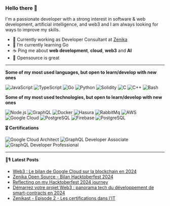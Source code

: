 ### Hello there 👋

I'm a passionate developer with a strong interest in software & web development, artificial intelligence, and web3 and I am always looking for ways to improve my skills.

- 💼 Currently working as Developer Consultant at [Zenika](https://github.com/Zenika)
- 🌱 I’m currently learning Go
- ☕️ Ping me about **web development**, **cloud**, **web3** and **AI**
- 💙 Opensource is great

<hr/>

**Some of my most used languages, but open to learn/develop with new ones**

![JavaScript](https://img.shields.io/badge/-JavaScript-000?&logo=JavaScript)
![TypeScript](https://img.shields.io/badge/-TypeScript-000?&logo=TypeScript)
![Go](https://img.shields.io/badge/-Go-000?&logo=Go)
![Python](https://img.shields.io/badge/-Python-000?&logo=Python)
![Solidity](https://img.shields.io/badge/-Solidity-000?&logo=Solidity)
![C](https://img.shields.io/badge/-C-000?&logo=C)
![C++](https://img.shields.io/badge/-C++-000?&logo=c%2b%2b&logoColor=00599C)
![Bash](https://img.shields.io/badge/-Bash-000?&logo=gnu-bash)


**Some of my most used technologies, but open to learn/develop with new ones**

![Node.js](https://img.shields.io/badge/-Node.js-000?&logo=node.js)
![GraphQL](https://img.shields.io/badge/-GrapqhQL-000?&logo=graphql)
![Docker](https://img.shields.io/badge/-Docker-000?&logo=Docker)
![Hasura](https://img.shields.io/badge/-Hasura-000?&logo=Hasura)
![RabbitMq](https://img.shields.io/badge/-RabbitMq-000?&logo=RabbitMq)
![AWS](https://img.shields.io/badge/-AWS-000?&logo=AmazonAWS)
![Google Cloud](https://img.shields.io/badge/-Google_Cloud-000?&logo=google-cloud)
![PostgreSQL](https://img.shields.io/badge/-PostgreSQL-000?&logo=PostgreSQL)
![Firebase](https://img.shields.io/badge/-Firebase-000?&logo=Firebase)
![PostgreSQL](https://img.shields.io/badge/-PostgreSQL-000?&logo=PostgreSQL)

**🎖️ Certifications**

![Google Cloud Architect](https://img.shields.io/badge/-Google_Cloud_Architect-000?&logo=google-cloud)
![GraphQL Developer Associate](https://img.shields.io/badge/-GrapqhQL_Developer_Associate-000?&logo=graphql)
![GraphQL Developer Professional](https://img.shields.io/badge/-GrapqhQL_Developer_Professional-000?&logo=graphql)

<hr/>

📕🎙️ **Latest Posts**
<!-- BLOG-POST-LIST:START -->
- [Web3 : Le bilan de Google Cloud sur la blockchain en 2024](https://bbourgeois.dev/blog/2024/05-google-cloud-web3-2024/)
- [Zenika Open Source - Bilan Hacktoberfest 2024](https://blog.zenika.com/2024/11/14/zenika-open-source-bilan-hacktoberfest-2024/)
- [Reflecting on my Hacktoberfest 2024 journey](https://bbourgeois.dev/blog/2024/03-reflecting-hacktoberfest-journey-2024/)
- [Démarrez votre projet Web3 : panorama tech du développement de smart-contracts en 2024](https://bbourgeois.dev/blog/2024/02-demarrez-projet-web3-2024/)
- [Zenikast -  Episode 2 - Les certifications dans l&#39;IT](https://open.spotify.com/episode/3iEMyIxdmiLGJUOG0DeUZq?si=17661b5747a649c1)
<!-- BLOG-POST-LIST:END -->
